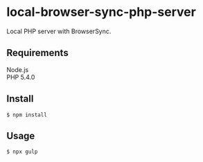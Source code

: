 # local-browser-sync-php-server
Local PHP server with BrowserSync.

## Requirements
Node.js  
PHP 5.4.0

## Install
```
$ npm install
```

## Usage
```
$ npx gulp
```
